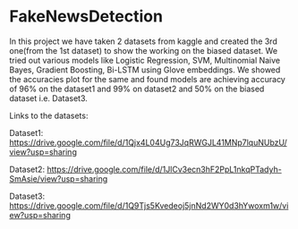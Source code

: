 # FakeNewsDetection

In this project we have taken 2 datasets from kaggle and created the 3rd one(from the 1st dataset) to show the working on the biased dataset.
We tried out various models like Logistic Regression, SVM, Multinomial Naive Bayes, Gradient Boosting, Bi-LSTM using Glove embeddings. We showed the accuracies plot for the same and found models are achieving accuracy of 96% on the dataset1 and 99% on dataset2 and 50% on the biased dataset i.e. Dataset3.

Links to the datasets:

Dataset1: https://drive.google.com/file/d/1Qjx4L04Ug73JqRWGJL41MNp7lquNUbzU/view?usp=sharing

Dataset2: https://drive.google.com/file/d/1JlCv3ecn3hF2PpL1nkqPTadyh-SmAsie/view?usp=sharing

Dataset3: https://drive.google.com/file/d/1Q9Tjs5Kvedeoj5jnNd2WY0d3hYwoxm1w/view?usp=sharing
